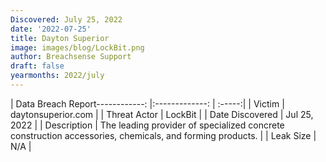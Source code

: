 ```yaml
---
Discovered: July 25, 2022
date: '2022-07-25'
title: Dayton Superior
image: images/blog/LockBit.png
author: Breachsense Support
draft: false
yearmonths: 2022/july
---
```


| Data Breach Report------------:     |:-------------:    | :-----:|
| Victim      | daytonsuperior.com      | 
| Threat Actor      |  LockBit     | 
| Date Discovered      | Jul 25, 2022      | 
| Description      | The leading provider of specialized concrete construction accessories, chemicals, and forming products.      | 
| Leak Size      | N/A      | 

